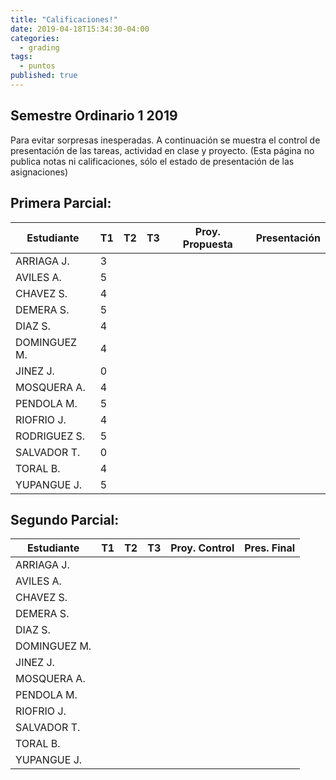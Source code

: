 ```yaml
---
title: "Calificaciones!"
date: 2019-04-18T15:34:30-04:00
categories:
  - grading
tags:
  - puntos
published: true  
---
```


## Semestre Ordinario 1 2019

Para evitar sorpresas inesperadas. A continuación se muestra el control de presentación de las tareas, actividad en clase y proyecto. (Esta página no publica notas ni calificaciones, sólo el estado de presentación de las asignaciones)

## Primera Parcial:

Estudiante  | T1 | T2 | T3 | Proy. Propuesta | Presentación
----------- | -- | -- | -- | --------------- | ------------
ARRIAGA J.  |  3 |    |    |                 |
AVILES A.   |  5 |    |    |                 |
CHAVEZ S.   |  4 |    |    |                 |
DEMERA S.   |  5 |    |    |                 |
DIAZ S.     |  4 |    |    |                 |
DOMINGUEZ M.|  4 |    |    |                 |
JINEZ J.    |  0 |    |    |                 |
MOSQUERA A. |  4 |    |    |                 |
PENDOLA M.  |  5 |    |    |                 |
RIOFRIO J.  |  4 |    |    |                 |
RODRIGUEZ S.|  5 |    |    |                 |
SALVADOR T. |  0 |    |    |                 |
TORAL B.    |  4 |    |    |                 |
YUPANGUE J. |  5 |    |    |                 |




## Segundo Parcial:

Estudiante  | T1 | T2 | T3 | Proy. Control   | Pres. Final
----------- | -- | -- | -- | --------------- | -----------
ARRIAGA J.  |    |    |    |                 |
AVILES A.   |    |    |    |                 |
CHAVEZ S.   |    |    |    |                 |
DEMERA S.   |    |    |    |                 |
DIAZ S.     |    |    |    |                 |
DOMINGUEZ M.|    |    |    |                 |
JINEZ J.    |    |    |    |                 |
MOSQUERA A. |    |    |    |                 |
PENDOLA M.  |    |    |    |                 |
RIOFRIO J.  |    |    |    |                 |
SALVADOR T. |    |    |    |                 |
TORAL B.    |    |    |    |                 |
YUPANGUE J. |    |    |    |                 |


